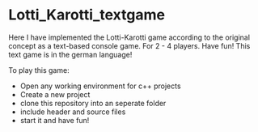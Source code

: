 # Lotti_Karotti_textgame
Here I have implemented the Lotti-Karotti game according to the original concept as a text-based console game. For 2 - 4 players. Have fun!
This text game is in the german language!

To play this game:

- Open any working environment for c++ projects
- Create a new project
- clone this repository into an seperate folder
- include header and source files 
- start it and have fun!

